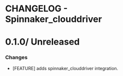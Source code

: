 # CHANGELOG - Spinnaker_clouddriver

0.1.0/ Unreleased
==================

### Changes

* [FEATURE] adds spinnaker_clouddriver integration.
